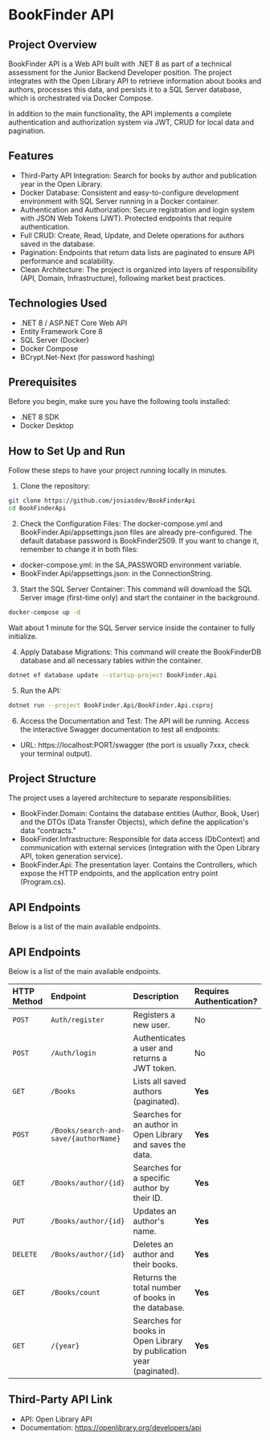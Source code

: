 # BookFinder API

## Project Overview
BookFinder API is a Web API built with .NET 8 as part of a technical assessment for the Junior Backend Developer position. The project integrates with the Open Library API to retrieve information about books and authors, processes this data, and persists it to a SQL Server database, which is orchestrated via Docker Compose.

In addition to the main functionality, the API implements a complete authentication and authorization system via JWT, CRUD for local data and pagination.

## Features
- Third-Party API Integration: Search for books by author and publication year in the Open Library.
- Docker Database: Consistent and easy-to-configure development environment with SQL Server running in a Docker container.
- Authentication and Authorization: Secure registration and login system with JSON Web Tokens (JWT). Protected endpoints that require authentication.
- Full CRUD: Create, Read, Update, and Delete operations for authors saved in the database.
- Pagination: Endpoints that return data lists are paginated to ensure API performance and scalability.
- Clean Architecture: The project is organized into layers of responsibility (API, Domain, Infrastructure), following market best practices.


## Technologies Used
- .NET 8 / ASP.NET Core Web API
- Entity Framework Core 8
- SQL Server (Docker)
- Docker Compose
- BCrypt.Net-Next (for password hashing)

## Prerequisites
Before you begin, make sure you have the following tools installed:
- .NET 8 SDK
- Docker Desktop


## How to Set Up and Run
Follow these steps to have your project running locally in minutes.

1. Clone the repository:
```bash
git clone https://github.com/josiasdev/BookFinderApi
cd BookFinderApi
```

2. Check the Configuration Files:
The docker-compose.yml and BookFinder.Api/appsettings.json files are already pre-configured. The default database password is BookFinder2509. If you want to change it, remember to change it in both files:
- docker-compose.yml: in the SA_PASSWORD environment variable.
- BookFinder.Api/appsettings.json: in the ConnectionString.

3. Start the SQL Server Container:
This command will download the SQL Server image (first-time only) and start the container in the background.

```bash
docker-compose up -d
```
Wait about 1 minute for the SQL Server service inside the container to fully initialize.


4. Apply Database Migrations:
This command will create the BookFinderDB database and all necessary tables within the container.
```bash
dotnet ef database update --startup-project BookFinder.Api
```

5. Run the API:
```bash
dotnet run --project BookFinder.Api/BookFinder.Api.csproj
```

6. Access the Documentation and Test:
The API will be running. Access the interactive Swagger documentation to test all endpoints:
- URL: https://localhost:PORT/swagger (the port is usually 7xxx, check your terminal output).


## Project Structure
The project uses a layered architecture to separate responsibilities:
- BookFinder.Domain: Contains the database entities (Author, Book, User) and the DTOs (Data Transfer Objects), which define the application's data "contracts."
- BookFinder.Infrastructure: Responsible for data access (DbContext) and communication with external services (integration with the Open Library API, token generation service).
- BookFinder.Api: The presentation layer. Contains the Controllers, which expose the HTTP endpoints, and the application entry point (Program.cs).

## API Endpoints

Below is a list of the main available endpoints.

## API Endpoints

Below is a list of the main available endpoints.

| HTTP Method | Endpoint | Description | Requires Authentication? |
| :---------- | :--------------------------------------- | :------------------------------------------------------ | :------------------- |
| `POST` | `Auth/register` | Registers a new user. | No |
| `POST` | `/Auth/login` | Authenticates a user and returns a JWT token. | No |
| `GET` | `/Books` | Lists all saved authors (paginated). | **Yes** |
| `POST` | `/Books/search-and-save/{authorName}` | Searches for an author in Open Library and saves the data. | **Yes** |
| `GET` | `/Books/author/{id}` | Searches for a specific author by their ID. | **Yes** |
| `PUT` | `/Books/author/{id}` | Updates an author's name. | **Yes** |
| `DELETE` | `/Books/author/{id}` | Deletes an author and their books. | **Yes** |
| `GET` | `/Books/count` | Returns the total number of books in the database. | **Yes** |
| `GET` | `/{year}` | Searches for books in Open Library by publication year (paginated). | **Yes** |


## Third-Party API Link
- API: Open Library API
- Documentation: https://openlibrary.org/developers/api
